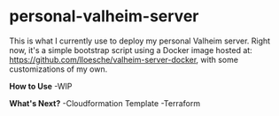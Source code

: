 # personal-valheim-server
This is what I currently use to deploy my personal Valheim server. Right now, it's a simple bootstrap script using a Docker image hosted at: https://github.com/lloesche/valheim-server-docker, with some customizations of my own.

**How to Use**
-WIP

**What's Next?**
-Cloudformation Template
-Terraform 
